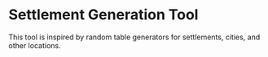 # Settlement Generation Tool 
This tool is inspired by random table generators for settlements, cities, and other locations.
